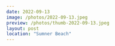 ```yaml
---
date: 2022-09-13
image: /photos/2022-09-13.jpeg
preview: /photos/thumb-2022-09-13.jpeg
layout: post
location: "Sumner Beach"
---
```



